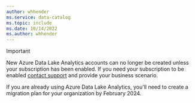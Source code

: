 ```yaml
---
author: whhender
ms.service: data-catalog
ms.topic: include
ms.date: 10/14/2022
ms.author: whhender
---
```

> [!IMPORTANT]
> New Azure Data Lake Analytics accounts can no longer be created unless your subscription has been enabled.
> If you need your subscription to be enabled [contact support](https://portal.azure.com/?#blade/Microsoft_Azure_Support/HelpAndSupportBlade) and provide your business scenario.
> 
> If you are already using Azure Data Lake Analytics, you'll need to create a migration plan for your organization by February 2024.